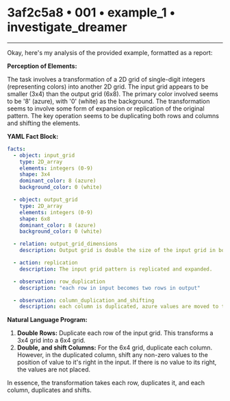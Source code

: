 # 3af2c5a8 • 001 • example_1 • investigate_dreamer

---
Okay, here's my analysis of the provided example, formatted as a report:

**Perception of Elements:**

The task involves a transformation of a 2D grid of single-digit integers (representing colors) into another 2D grid. The input grid appears to be smaller (3x4) than the output grid (6x8). The primary color involved seems to be '8' (azure), with '0' (white) as the background. The transformation seems to involve some form of expansion or replication of the original pattern. The key operation seems to be duplicating both rows and columns and shifting the elements.

**YAML Fact Block:**



```yaml
facts:
  - object: input_grid
    type: 2D_array
    elements: integers (0-9)
    shape: 3x4
    dominant_color: 8 (azure)
    background_color: 0 (white)

  - object: output_grid
    type: 2D_array
    elements: integers (0-9)
    shape: 6x8
    dominant_color: 8 (azure)
    background_color: 0 (white)

  - relation: output_grid_dimensions
    description: Output grid is double the size of the input grid in both dimensions.

  - action: replication
    description: The input grid pattern is replicated and expanded.

  - observation: row_duplication
    description: "each row in input becomes two rows in output"

  - observation: column_duplication_and_shifting
    description: each column is duplicated, azure values are moved to the next column over

```



**Natural Language Program:**

1.  **Double Rows:** Duplicate each row of the input grid. This transforms a 3x4 grid into a 6x4 grid.
2.  **Double, and shift Columns:** For the 6x4 grid, duplicate each column. However, in the duplicated column, shift any non-zero values to the position of value to it's right in the input. If there is no value to its right, the values are not placed.

In essence, the transformation takes each row, duplicates it, and each
column, duplicates and shifts.

